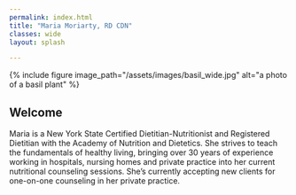 ```yaml
---
permalink: index.html
title: "Maria Moriarty, RD CDN"
classes: wide
layout: splash

---
```

{% include figure image_path="/assets/images/basil_wide.jpg" alt="a photo of a basil plant" %}

## Welcome

Maria is a New York State Certified Dietitian-Nutritionist and Registered Dietitian with the Academy of Nutrition and Dietetics. She strives to teach the fundamentals of healthy living, bringing over 30 years of experience working in hospitals, nursing homes and private practice into her current nutritional counseling sessions. She’s currently accepting new clients for one-on-one counseling in her private practice.

